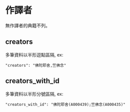 # 作譯者

無作譯者的典籍不列。

## creators

多筆資料以半形逗點區隔, ex:

    "creators": "佛陀耶舍,竺佛念"

## creators_with_id

多筆資料以半形分號區隔, ex:

    "creators_with_id": "佛陀耶舍(A000439);竺佛念(A000435)"
